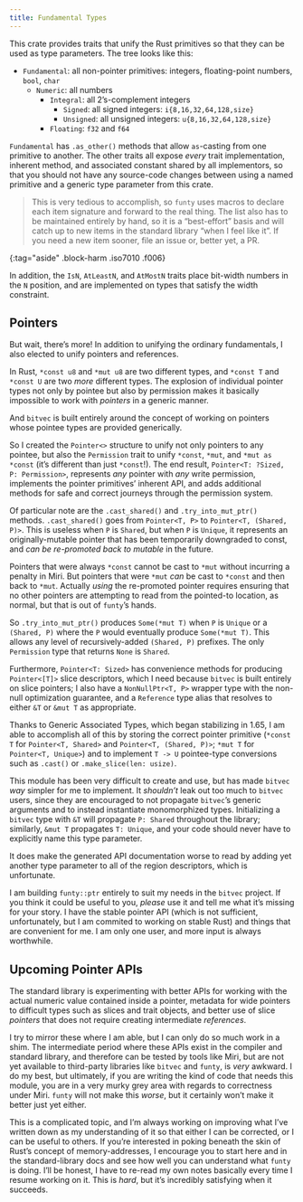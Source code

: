 ```yaml
---
title: Fundamental Types
---
```


This crate provides traits that unify the Rust primitives so that they can be
used as type parameters. The tree looks like this:

- `Fundamental`: all non-pointer primitives: integers, floating-point numbers,
  `bool`, `char`
  - `Numeric`: all numbers
    - `Integral`: all 2’s-complement integers
      - `Signed`: all signed integers: `i{8,16,32,64,128,size}`
      - `Unsigned`: all unsigned integers: `u{8,16,32,64,128,size}`
    - `Floating`: `f32` and `f64`

`Fundamental` has `.as_other()` methods that allow `as`-casting from one
primitive to another. The other traits all expose _every_ trait implementation,
inherent method, and associated constant shared by all implementors, so that you
should not have any source-code changes between using a named primitive and a
generic type parameter from this crate.

> This is very tedious to accomplish, so `funty` uses macros to declare each
> item signature and forward to the real thing. The list also has to be
> maintained entirely by hand, so it is a “best-effort” basis and will catch up
> to new items in the standard library “when I feel like it”. If you need a new
> item sooner, file an issue or, better yet, a PR.

{:tag="aside" .block-harm .iso7010 .f006}

In addition, the `IsN`, `AtLeastN`, and `AtMostN` traits place bit-width numbers
in the `N` position, and are implemented on types that satisfy the width
constraint.

## Pointers

But wait, there’s more! In addition to unifying the ordinary fundamentals, I
also elected to unify pointers and references.

In Rust, `*const u8` and `*mut u8` are two different types, and `*const T` and
`*const U` are two _more_ different types. The explosion of individual pointer
types not only by pointee but also by permission makes it basically impossible
to work with _pointers_ in a generic manner.

And `bitvec` is built entirely around the concept of working on pointers whose
pointee types are provided generically.

So I created the `Pointer<>` structure to unify not only pointers to any
pointee, but also the `Permission` trait to unify `*const`, `*mut`, and
`*mut as *const` (it’s different than just `*const`!). The end result,
`Pointer<T: ?Sized, P: Permission>`, represents _any_ pointer with _any_ write
permission, implements the pointer primitives’ inherent API, and adds additional
methods for safe and correct journeys through the permission system.

Of particular note are the `.cast_shared()` and `.try_into_mut_ptr()` methods.
`.cast_shared()` goes from `Pointer<T, P>` to `Pointer<T, (Shared, P)>`. This is
useless when `P` is `Shared`, but when `P` is `Unique`, it represents an
originally-mutable pointer that has been temporarily downgraded to const, and
_can be re-promoted back to mutable_ in the future.

Pointers that were always `*const` cannot be cast to `*mut` without incurring a
penalty in Miri. But pointers that were `*mut` _can_ be cast to `*const` and
then back to `*mut`. Actually _using_ the re-promoted pointer requires ensuring
that no other pointers are attempting to read from the pointed-to location, as
normal, but that is out of `funty`’s hands.

So `.try_into_mut_ptr()` produces `Some(*mut T)` when `P` is `Unique` or a
`(Shared, P)` where the `P` would eventually produce `Some(*mut T)`. This allows
any level of recursively-added `(Shared, P)` prefixes. The only `Permission`
type that returns `None` is `Shared`.

Furthermore, `Pointer<T: Sized>` has convenience methods for producing
`Pointer<[T]>` slice descriptors, which I need because `bitvec` is built
entirely on slice pointers; I also have a `NonNullPtr<T, P>` wrapper type with
the non-null optimization guarantee, and a `Reference` type alias that resolves
to either `&T` or `&mut T` as appropriate.

Thanks to Generic Associated Types, which began stabilizing in 1.65, I am able
to accomplish all of this by storing the correct pointer primitive (`*const T`
for `Pointer<T, Shared>` and `Pointer<T, (Shared, P)>`; `*mut T` for
`Pointer<T, Unique>`) and to implement `T -> U` pointee-type conversions such as
`.cast()` or `.make_slice(len: usize)`.

This module has been very difficult to create and use, but has made `bitvec`
_way_ simpler for me to implement. It _shouldn’t_ leak out too much to `bitvec`
users, since they are encouraged to not propagate `bitvec`’s generic arguments
and to instead instantiate monomorphized types. Initializing a `bitvec` type
with `&T` will propagate `P: Shared` throughout the library; similarly, `&mut T`
propagates `T: Unique`, and your code should never have to explicitly name this
type parameter.

It does make the generated API documentation worse to read by adding yet another
type parameter to all of the region descriptors, which is unfortunate.

I am building `funty::ptr` entirely to suit my needs in the `bitvec` project. If
you think it could be useful to you, _please_ use it and tell me what it’s
missing for your story. I have the stable pointer API (which is not sufficient,
unfortunately, but I am commited to working on stable Rust) and things that are
convenient for me. I am only one user, and more input is always worthwhile.

## Upcoming Pointer APIs

The standard library is experimenting with better APIs for working with the
actual numeric value contained inside a pointer, metadata for wide pointers to
difficult types such as slices and trait objects, and better use of slice
_pointers_ that does not require creating intermediate _references_.

I try to mirror these where I am able, but I can only do so much work in a shim.
The intermediate period where these APIs exist in the compiler and standard
library, and therefore can be tested by tools like Miri, but are not yet
available to third-party libraries like `bitvec` and `funty`, is _very_ awkward.
I do my best, but ultimately, if you are writing the kind of code that needs
this module, you are in a very murky grey area with regards to correctness under
Miri. `funty` will not make this _worse_, but it certainly won’t make it better
just yet either.

This is a complicated topic, and I’m always working on improving what I’ve
written down as my understanding of it so that either I can be corrected, or I
can be useful to others. If you’re interested in poking beneath the skin of
Rust’s concept of memory-addresses, I encourage you to start here and in the
standard-library docs and see how well you can understand what `funty` is doing.
I’ll be honest, I have to re-read my own notes basically every time I resume
working on it. This is _hard_, but it’s incredibly satisfying when it succeeds.
